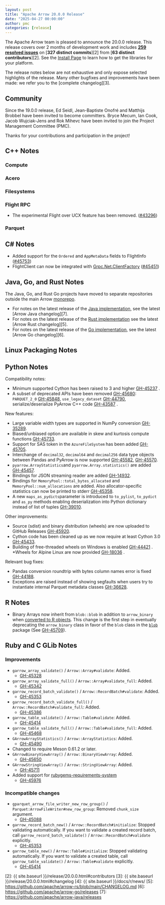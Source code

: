 ```yaml
---
layout: post
title: "Apache Arrow 20.0.0 Release"
date: "2025-04-27 00:00:00"
author: pmc
categories: [release]
---
```

<!--
{% comment %}
Licensed to the Apache Software Foundation (ASF) under one or more
contributor license agreements.  See the NOTICE file distributed with
this work for additional information regarding copyright ownership.
The ASF licenses this file to you under the Apache License, Version 2.0
(the "License"); you may not use this file except in compliance with
the License.  You may obtain a copy of the License at

http://www.apache.org/licenses/LICENSE-2.0

Unless required by applicable law or agreed to in writing, software
distributed under the License is distributed on an "AS IS" BASIS,
WITHOUT WARRANTIES OR CONDITIONS OF ANY KIND, either express or implied.
See the License for the specific language governing permissions and
limitations under the License.
{% endcomment %}
-->

The Apache Arrow team is pleased to announce the 20.0.0 release. This release
covers over 2 months of development work and includes [**259 resolved
issues**][1] on [**327 distinct commits**][2] from [**63 distinct
contributors**][2]. See the [Install Page](https://arrow.apache.org/install/) to
learn how to get the libraries for your platform.

The release notes below are not exhaustive and only expose selected highlights
of the release. Many other bugfixes and improvements have been made: we refer
you to the [complete changelog][3].

## Community

Since the 19.0.0 release, Ed Seidl, Jean-Baptiste Onofré and Matthijs Brobbel
have been invited to become committers. Bryce Mecum, Ian Cook, Jacob Wujciak-Jens 
and Rok Mihevc have been invited to join the Project Management Committee (PMC).

Thanks for your contributions and participation in the project!

## C++ Notes

### Compute


### Acero


### Filesystems

### Flight RPC

- The experimental Flight over UCX feature has been removed.
([#43296](https://github.com/apache/arrow/issues/43296))


### Parquet

## C# Notes

- Added support for the `Ordered` and `AppMetaData` fields to FlightInfo ([#45753](https://github.com/apache/arrow/pull/45753))
- FlightClient can now be integrated with [Grpc.Net.ClientFactory](https://learn.microsoft.com/en-us/aspnet/core/grpc/clientfactory?view=aspnetcore-9.0) ([#45451](https://github.com/apache/arrow/issues/45451))

## Java, Go, and Rust Notes

The Java, Go, and Rust Go projects have moved to separate repositories outside
the main Arrow [monorepo](https://github.com/apache/arrow).

- For notes on the latest release of the [Java
implementation](https://github.com/apache/arrow-java), see the latest [Arrow
Java changelog][7].
- For notes on the latest release of the [Rust
  implementation](https://github.com/apache/arrow-rs) see the latest [Arrow Rust
  changelog][5].
- For notes on the latest release of the [Go
implementation](https://github.com/apache/arrow-go), see the latest [Arrow Go
changelog][6].

## Linux Packaging Notes

## Python Notes

Compatibility notes:
* Minimum supported Cython has been raised to 3 and higher [GH-45237](https://github.com/apache/arrow/issues/45237) .
* A subset of deprecated APIs have been removed
  [GH-45680](https://github.com/apache/arrow/issues/45680): 
   ``PARQUET_2_0`` [GH-45848](https://github.com/apache/arrow/issues/45848),
   ``use_legacy_dataset`` [GH-44790](https://github.com/apache/arrow/issues/44790),
   serialize/deserialize PyArrow C++ code [GH-43587](https://github.com/apache/arrow/issues/43587) . 

New features:
* Large variable width types are supported in NumPy conversion
  [GH-35289](https://github.com/apache/arrow/issues/35289).
* Biased/unbiased option are available in skew and kurtosis compute functions
  [GH-45733](https://github.com/apache/arrow/issues/45733).
* Support for SAS token in the ``AzureFileSystem`` has been added
  [GH-45705](https://github.com/apache/arrow/issues/45705).
* Interchange of  ``decimal32``, ``decimal64`` and ``decimal256`` data type objects between
  Pandas and PyArrow is now supported [GH-45582](https://github.com/apache/arrow/issues/45582),
  [GH-45570](https://github.com/apache/arrow/issues/45570).
* ``pyarrow.ArrayStatistics``and  ``pyarrow.Array.statistics()`` are added
  [GH-45457](https://github.com/apache/arrow/issues/45457).
* Bindings for JSON streaming reader are added
  [GH-14932](https://github.com/apache/arrow/issues/14932).
* Bindings for ``MemoryPool::total_bytes_allocated`` and ``MemoryPool::num_allocations`` are added.
  Also allocator-specific statistics can now be printed to stderr [GH-45358](https://github.com/apache/arrow/issues/45358).
* A new ``maps_as_pydicts``parameter is introduced to ``to_pylist``, ``to_pydict`` and ``as_py``
  methods enabling deserialization into Python dictionary instead of list of tuples
  [GH-39010](https://github.com/apache/arrow/issues/39010).

Other improvements:
*  Source (sdist) and binary distribution (wheels) are now uploaded to GitHub Releases
  [GH-45920](https://github.com/apache/arrow/issues/45920).
* Cython code has been cleaned up as we now require at least Cython 3.0
  [GH-45433](https://github.com/apache/arrow/issues/45433).
* Building of free-threaded wheels on Windows is enabled
  [GH-44421](https://github.com/apache/arrow/issues/44421) .
*Wheels for Alpine Linux are now provided [GH-18036](https://github.com/apache/arrow/issues/18036) .


Relevant bug fixes:
* Pandas conversion roundtrip with bytes column names error is fixed
  [GH-44188](https://github.com/apache/arrow/issues/44188).
* Exceptions are raised instead of showing segfaults when users try to instantiate internal Parquet
  metadata classes [GH-36628](https://github.com/apache/arrow/issues/36628).

## R Notes

- Binary Arrays now inherit from `blob::blob` in addition to `arrow_binary` when
  [converted to R
  objects](https://arrow.apache.org/docs/r/articles/data_types.html#translations-from-arrow-to-r).
  This change is the first step in eventually deprecating the `arrow_binary`
  class in favor of the `blob` class in the
  [`blob`](https://cran.r-project.org/package=blob) package (See
  [GH-45709](https://github.com/apache/arrow/issues/45709)).

## Ruby and C GLib Notes

### Improvements

- `garrow_array_validate()` / `Arrow::Array#validate`: Added.
  - [GH-45328](https://github.com/apache/arrow/issues/45328)
- `garrow_array_validate_full()` / `Arrow::Array#validate_full`: Added.
  - [GH-45342](https://github.com/apache/arrow/issues/45342)
- `garrow_record_batch_validate()` / `Arrow::RecordBatch#validate`: Added.
  - [GH-45353](https://github.com/apache/arrow/issues/45353)
- `garrow_record_batch_validate_full()` /
  `Arrow::RecordBatch#validate_full`: Added.
  - [GH-45386](https://github.com/apache/arrow/issues/45386)
- `garrow_table_validate()` / `Arrow::Table#validate`: Added.
  - [GH-45414](https://github.com/apache/arrow/issues/45414)
- `garrow_table_validate_full()` / `Arrow::Table#validate_full`: Added.
  - [GH-45468](https://github.com/apache/arrow/issues/45468)
- `GArrowArrayStatistics()` / `Arrow::ArrayStatistics`: Added.
  - [GH-45490](https://github.com/apache/arrow/issues/45490)
- Changed to require Meson 0.61.2 or later.
- `GArrowBinaryViewArray()` / `Arrow::BinaryViewArray`: Added.
  - [GH-45650](https://github.com/apache/arrow/issues/45650)
- `GArrowStringViewArray()` / `Arrow::StringViewArray`: Added.
  - [GH-45711](https://github.com/apache/arrow/issues/45711)
- Added support for
  [rubygems-requirements-system](https://rubygems.org/gems/rubygems-requirements-system)
  - [GH-45976](https://github.com/apache/arrow/issues/45976)

### Incompatible changes

- `gparquet_arrow_file_writer_new_row_group()` /
  `Parquet:ArrowFileWriter#new_row_group`: Removed `chunk_size` argument.
  - [GH-45088](https://github.com/apache/arrow/issues/45088)
- `garrow_record_batch_new()` / `Arrow::RecordBatch#initialize`:
  Stopped validating automatically. If you want to validate a created
  record batch, call `garrow_record_batch_validate()` /
  `Arrow::RecordBatch#validate` explicitly.
  - [GH-45353](https://github.com/apache/arrow/issues/45353)
- `garrow_table_new()` / `Arrow::Table#initialize`: Stopped validating
  automatically. If you want to validate a created table, call
  `garrow_table_validate()` / `Arrow::Table#validate` explicitly.
  - [GH-45414](https://github.com/apache/arrow/issues/45414)

[1]: https://github.com/apache/arrow/milestone/65?closed=1
[2]: {{ site.baseurl }}/release/20.0.0.html#contributors
[3]: {{ site.baseurl }}/release/20.0.0.html#changelog
[4]: {{ site.baseurl }}/docs/r/news/
[5]: https://github.com/apache/arrow-rs/blob/main/CHANGELOG.md
[6]: https://github.com/apache/arrow-go/releases
[7]: https://github.com/apache/arrow-java/releases
